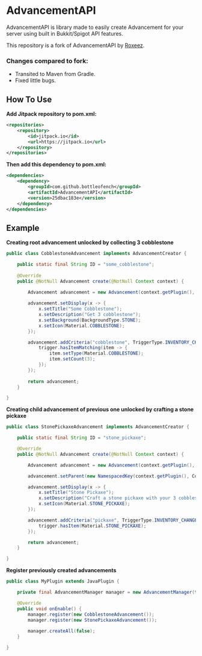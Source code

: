 # AdvancementAPI

AdvancementAPI is library made to easily create Advancement for your server using built in Bukkit/Spigot API features.

This repository is a fork of AdvancementAPI by [Roxeez](https://github.com/Roxeez/AdvancementAPI).

### Changes compared to fork:
- Transited to Maven from Gradle.
- Fixed little bugs.

## How To Use

**Add Jitpack repository to pom.xml:**
```xml
<repositories>
    <repository>
        <id>jitpack.io</id>
        <url>https://jitpack.io</url>
    </repository>
</repositories>
``` 

**Then add this dependency to pom.xml:**
```xml
<dependencies>
    <dependency>
        <groupId>com.github.bottleofench</groupId>
        <artifactId>AdvancementAPI</artifactId>
        <version>25dbac183e</version>
    </dependency>
</dependencies>
``` 

## Example
**Creating root advancement unlocked by collecting 3 cobblestone**
```java
public class CobblestoneAdvancement implements AdvancementCreator {

    public static final String ID = "some_cobblestone";
    
    @Override
    public @NotNull Advancement create(@NotNull Context context) {
        
        Advancement advancement = new Advancement(context.getPlugin(), ID);

        advancement.setDisplay(x -> {
            x.setTitle("Some Cobblestone");
            x.setDescription("Get 3 cobblestone");
            x.setBackground(BackgroundType.STONE);
            x.setIcon(Material.COBBLESTONE);
        });

        advancement.addCriteria("cobblestone", TriggerType.INVENTORY_CHANGED, trigger -> {
            trigger.hasItemMatching(item -> {
                item.setType(Material.COBBLESTONE);
                item.setCount(3);
            });
        });
        
        return advancement;
    }

}
```  

**Creating child advancement of previous one unlocked by crafting a stone pickaxe**
```java
public class StonePickaxeAdvancement implements AdvancementCreator {

    public static final String ID = "stone_pickaxe";

    @Override
    public @NotNull Advancement create(@NotNull Context context) {

        Advancement advancement = new Advancement(context.getPlugin(), ID);

        advancement.setParent(new NamespacedKey(context.getPlugin(), CobblestoneAdvancement.ID));

        advancement.setDisplay(x -> {
            x.setTitle("Stone Pickaxe");
            x.setDescription("Craft a stone pickaxe with your 3 cobblestone");
            x.setIcon(Material.STONE_PICKAXE);
        });

        advancement.addCriteria("pickaxe", TriggerType.INVENTORY_CHANGED, trigger -> {
            trigger.hasItem(Material.STONE_PICKAXE);
        });

        return advancement;
    }

}
```  

**Register previously created advancements**
```java
public class MyPlugin extends JavaPlugin {

    private final AdvancementManager manager = new AdvancementManager(this);

    @Override
    public void onEnable() {
        manager.register(new CobblestoneAdvancement());
        manager.register(new StonePickaxeAdvancement());
        
        manager.createAll(false);
    }

}
```

